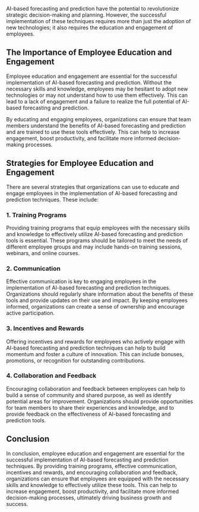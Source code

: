 
AI-based forecasting and prediction have the potential to revolutionize strategic decision-making and planning. However, the successful implementation of these techniques requires more than just the adoption of new technologies; it also requires the education and engagement of employees.

The Importance of Employee Education and Engagement
---------------------------------------------------

Employee education and engagement are essential for the successful implementation of AI-based forecasting and prediction. Without the necessary skills and knowledge, employees may be hesitant to adopt new technologies or may not understand how to use them effectively. This can lead to a lack of engagement and a failure to realize the full potential of AI-based forecasting and prediction.

By educating and engaging employees, organizations can ensure that team members understand the benefits of AI-based forecasting and prediction and are trained to use these tools effectively. This can help to increase engagement, boost productivity, and facilitate more informed decision-making processes.

Strategies for Employee Education and Engagement
------------------------------------------------

There are several strategies that organizations can use to educate and engage employees in the implementation of AI-based forecasting and prediction techniques. These include:

### 1. Training Programs

Providing training programs that equip employees with the necessary skills and knowledge to effectively utilize AI-based forecasting and prediction tools is essential. These programs should be tailored to meet the needs of different employee groups and may include hands-on training sessions, webinars, and online courses.

### 2. Communication

Effective communication is key to engaging employees in the implementation of AI-based forecasting and prediction techniques. Organizations should regularly share information about the benefits of these tools and provide updates on their use and impact. By keeping employees informed, organizations can create a sense of ownership and encourage active participation.

### 3. Incentives and Rewards

Offering incentives and rewards for employees who actively engage with AI-based forecasting and prediction techniques can help to build momentum and foster a culture of innovation. This can include bonuses, promotions, or recognition for outstanding contributions.

### 4. Collaboration and Feedback

Encouraging collaboration and feedback between employees can help to build a sense of community and shared purpose, as well as identify potential areas for improvement. Organizations should provide opportunities for team members to share their experiences and knowledge, and to provide feedback on the effectiveness of AI-based forecasting and prediction tools.

Conclusion
----------

In conclusion, employee education and engagement are essential for the successful implementation of AI-based forecasting and prediction techniques. By providing training programs, effective communication, incentives and rewards, and encouraging collaboration and feedback, organizations can ensure that employees are equipped with the necessary skills and knowledge to effectively utilize these tools. This can help to increase engagement, boost productivity, and facilitate more informed decision-making processes, ultimately driving business growth and success.
